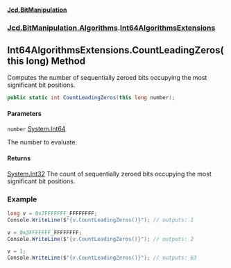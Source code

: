 #### [Jcd.BitManipulation](index.md 'index')

### [Jcd.BitManipulation.Algorithms](Jcd.BitManipulation.Algorithms 'Jcd.BitManipulation.Algorithms').[Int64AlgorithmsExtensions](Jcd.BitManipulation.Algorithms.Int64AlgorithmsExtensions 'Jcd.BitManipulation.Algorithms.Int64AlgorithmsExtensions')

## Int64AlgorithmsExtensions.CountLeadingZeros(this long) Method

Computes the number of sequentially zeroed bits occupying the
most significant bit positions.

```csharp
public static int CountLeadingZeros(this long number);
```

#### Parameters

<a name='Jcd.BitManipulation.Algorithms.Int64AlgorithmsExtensions.CountLeadingZeros(thislong).number'></a>

`number` [System.Int64](https://docs.microsoft.com/en-us/dotnet/api/System.Int64 'System.Int64')

The number to evaluate.

#### Returns

[System.Int32](https://docs.microsoft.com/en-us/dotnet/api/System.Int32 'System.Int32')
The count of sequentially zeroed bits occupying the most significant bit positions.

### Example

```csharp
long v = 0x7FFFFFFF_FFFFFFFF;
Console.WriteLine($"{v.CountLeadingZeros()}"); // outputs: 1

v = 0x3FFFFFFF_FFFFFFFF;
Console.WriteLine($"{v.CountLeadingZeros()}"); // outputs: 2

v = 1;
Console.WriteLine($"{v.CountLeadingZeros()}"); // outputs: 63
```